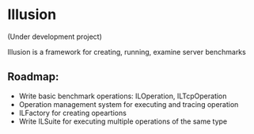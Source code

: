 # Illusion
(Under development project)

Illusion is a framework for creating, running, examine server benchmarks

## Roadmap:
- Write basic benchmark operations: ILOperation, ILTcpOperation
- Operation management system for executing and tracing operation
- ILFactory for creating opeartions
- Write ILSuite for executing multiple operations of the same type